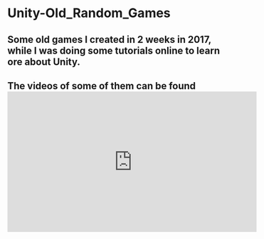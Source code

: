 # Unity-Old_Random_Games
## Some old games I created in 2 weeks in 2017, while I was doing some tutorials online to learn ore about Unity.
## The videos of some of them can be found <iframe width="560" height="315" src="https://www.youtube.com/embed/videoseries?list=PLtAdaHj4uI0EE-T5PbWVoV73bMj52sTfv" frameborder="0" allow="accelerometer; autoplay; clipboard-write; encrypted-media; gyroscope; picture-in-picture" allowfullscreen></iframe>
